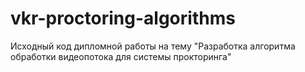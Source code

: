 # vkr-proctoring-algorithms
Исходный код дипломной работы на тему "Разработка алгоритма обработки видеопотока для системы прокторинга"
